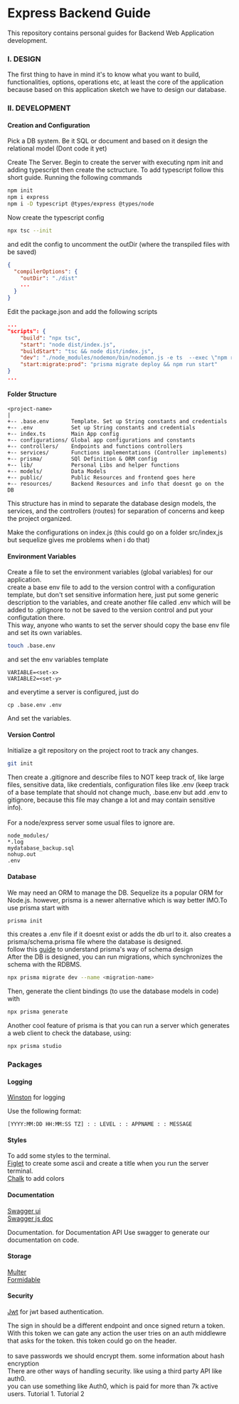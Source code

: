 # Express Backend Guide

This repository contains personal guides for Backend Web Application development.

### I. DESIGN

The first thing to have in mind it's to know what you want to build, functionalities, options, operations etc, at least the core of the application because based on this application sketch we have to design our database.

### II. DEVELOPMENT

#### Creation and Configuration
Pick a DB system. Be it SQL or document and based on it design the relational model (Dont code it yet)

Create The Server. Begin to create the server with executing npm init and adding typescript then create the sctructure. To add typescript follow this short guide. Running the following commands

```sh
npm init
npm i express
npm i -D typescript @types/express @types/node
```

Now create the typescript config
```sh
npx tsc --init
```
and edit the config to uncomment the outDir (where the transpiled files with be saved)
```json
{
  "compilerOptions": {
    "outDir": "./dist"
    ...
  }
}
```

Edit the package.json and add the following scripts
```json
...
"scripts": {
    "build": "npx tsc",
    "start": "node dist/index.js",
    "buildStart": "tsc && node dist/index.js",
    "dev": "./node_modules/nodemon/bin/nodemon.js -e ts  --exec \"npm run buildStart\"",
    "start:migrate:prod": "prisma migrate deploy && npm run start"
}
...
```
#### Folder Structure

```
<project-name>
|
+-- .base.env       Template. Set up String constants and credentials
+-- .env            Set up String constants and credentials
+-- index.ts        Main App config
+-- configurations/ Global app configurations and constants
+-- controllers/    Endpoints and functions controllers
+-- services/       Functions implementations (Controller implements)
+-- prisma/         SQl Definition & ORM config
+-- lib/            Personal Libs and helper functions
+-- models/         Data Models
+-- public/         Public Resources and frontend goes here
+-- resources/      Backend Resources and info that doesnt go on the DB
```

This structure has in mind to separate the database design models, the services, and the controllers (routes) for separation of concerns and keep the project organized.

Make the configurations on index.js (this could go on a folder src/index,js but sequelize gives me problems when i do that)

#### Environment Variables
Create a file to set the environment variables (global variables) for our application. <br>
create a base env file to add to the version control with a configuration template, but don't set sensitive information here, just put some generic description to the variables, and create another file called .env which will be added to .gitignore to not be saved to the version control and put your configutation there.<br>
This way, anyone who wants to set the server should copy the base env file and set its own variables.
```sh
touch .base.env
```
and set the env variables template
```
VARIABLE=<set-x>
VARIABLE2=<set-y>
```
and everytime a server is configured, just do
```
cp .base.env .env
```
And set the variables.

#### Version Control
Initialize a git repository on the project root to track any changes.
```sh
git init
```
Then create a .gitignore and describe files to NOT keep track of, like large files, sensitive data, like credentials, configuration files like .env (keep track of a base template that should not change much, .base.env but add .env to gitignore, because this file may change a lot and may contain sensitive info).<br>
<br>
For a node/express server some usual files to ignore are.
```
node_modules/
*.log
mydatabase_backup.sql
nohup.out
.env
```

#### Database
We may need an ORM to manage the DB. Sequelize its a popular ORM for Node.js. however, prisma is a newer alternative which is way better IMO.To use prisma start with
```sh
prisma init
```
this creates a .env file if it doesnt exist or adds the db url to it. also creates a prisma/schema.prisma file where the database is designed. <br>
follow this [guide]() to understand prisma's way of schema design<br>
After the DB is designed, you can run  migrations, which synchronizes the schema with the RDBMS.
```sh
npx prisma migrate dev --name <migration-name>
```

Then, generate the client bindings (to use the database models in code) with
```sh
npx prisma generate
```
Another cool feature of prisma is that you can run a server which generates a web client to check the database, using:
```sh
npx prisma studio
```

### Packages

#### Logging
[Winston](https://www.npmjs.com/package/winston) for logging

Use the following format:
```
[YYYY:MM:DD HH:MM:SS TZ] : : LEVEL : : APPNAME : : MESSAGE
```

#### Styles
To add some styles to the terminal. <br>
[Figlet](https://www.npmjs.com/package/figlet) to create some ascii and create a title when you run the server terminal.<br>
[Chalk](https://www.npmjs.com/package/chalk) to add colors

#### Documentation

[Swagger ui](https://www.npmjs.com/package/swagger-ui-express) <br>
[Swagger js doc](https://github.com/Surnet/swagger-jsdoc) <br>

Documentation. for Documentation API Use swagger to generate our documentation on code.

#### Storage
[Multer](https://www.npmjs.com/package/multer) <br>
[Formidable](https://www.npmjs.com/package/formidable) <br>

#### Security
[Jwt](https://www.npmjs.com/package/jsonwebtoken) for jwt based authentication. <br>

The sign in should be a different endpoint and once signed return a token. <br>
With this token we can gate any action the user tries on an auth middlewre that asks for the token. this token could go on the header. <br>
<br>
to save passwords we should encrypt them. some information about hash encryption <br>
There are other ways of handling security. like using a third party API like auth0. <br>
you can use something like Auth0, which is paid for more than 7k active users. Tutorial 1. Tutorial 2 <br>